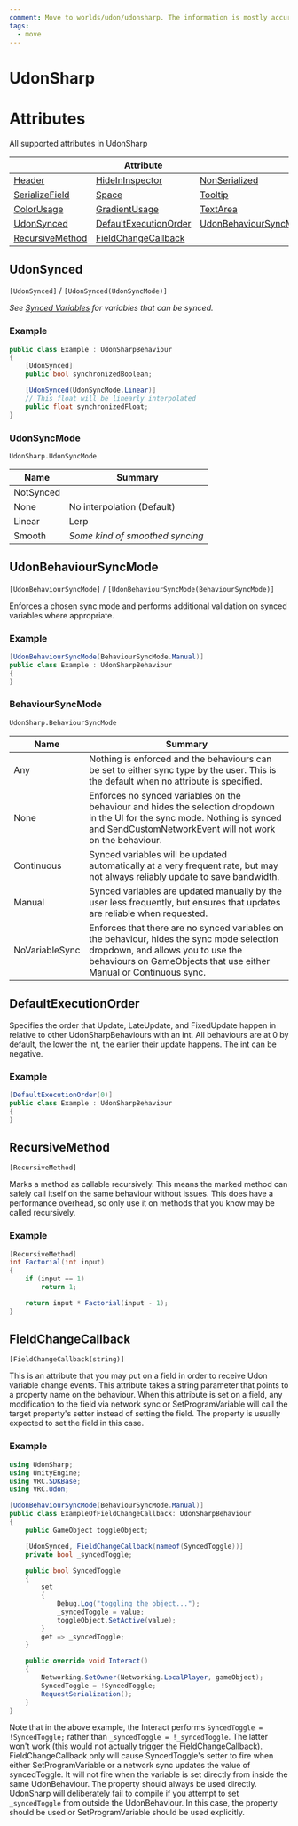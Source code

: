 ```yaml
---
comment: Move to worlds/udon/udonsharp. The information is mostly accurate.
tags:
  - move
---
```

# UdonSharp

# Attributes
All supported attributes in UdonSharp

| | Attribute | | 
|--- | --- | --- |
|[Header](https://docs.unity3d.com/ScriptReference/HeaderAttribute.html)|[HideInInspector](https://docs.unity3d.com/ScriptReference/HideInInspector.html)|[NonSerialized](https://docs.microsoft.com/dotnet/api/system.nonserializedattribute)|
|[SerializeField](https://docs.unity3d.com/ScriptReference/SerializeField.html)|[Space](https://docs.unity3d.com/ScriptReference/SpaceAttribute.html)|[Tooltip](https://docs.unity3d.com/ScriptReference/TooltipAttribute.html)|
|[ColorUsage](https://docs.unity3d.com/ScriptReference/ColorUsageAttribute.html)|[GradientUsage](https://docs.unity3d.com/ScriptReference/GradientUsageAttribute.html)|[TextArea](https://docs.unity3d.com/ScriptReference/TextAreaAttribute.html)|
|[UdonSynced](#udonsynced)|[DefaultExecutionOrder](#defaultexecutionorder)|[UdonBehaviourSyncMode](#udonbehavioursyncmode)|
|[RecursiveMethod](#recursivemethod)|[FieldChangeCallback](#fieldchangecallback)|


## UdonSynced
`[UdonSynced]` / `[UdonSynced(UdonSyncMode)]`

*See [Synced Variables](/vrchat-api#synced-variables) for variables that can be synced.*

### Example
```cs
public class Example : UdonSharpBehaviour 
{
    [UdonSynced]
    public bool synchronizedBoolean;

    [UdonSynced(UdonSyncMode.Linear)]
    // This float will be linearly interpolated
    public float synchronizedFloat;
}
```

### UdonSyncMode
`UdonSharp.UdonSyncMode`

| Name | Summary |
| --- | --- |
| NotSynced | |
| None | No interpolation (Default) |
| Linear | Lerp |
| Smooth | *Some kind of smoothed syncing* |

## UdonBehaviourSyncMode
`[UdonBehaviourSyncMode]` / `[UdonBehaviourSyncMode(BehaviourSyncMode)]`

Enforces a chosen sync mode and performs additional validation on synced variables where appropriate.

### Example
```cs
[UdonBehaviourSyncMode(BehaviourSyncMode.Manual)]
public class Example : UdonSharpBehaviour 
{ 
}
```

### BehaviourSyncMode
`UdonSharp.BehaviourSyncMode`

| Name | Summary |
| --- | --- |
| Any | Nothing is enforced and the behaviours can be set to either sync type by the user. This is the default when no attribute is specified. |
| None | Enforces no synced variables on the behaviour and hides the selection dropdown in the UI for the sync mode. Nothing is synced and SendCustomNetworkEvent will not work on the behaviour. |
| Continuous | Synced variables will be updated automatically at a very frequent rate, but may not always reliably update to save bandwidth. |
| Manual | Synced variables are updated manually by the user less frequently, but ensures that updates are reliable when requested. |
| NoVariableSync | Enforces that there are no synced variables on the behaviour, hides the sync mode selection dropdown, and allows you to use the behaviours on GameObjects that use either Manual or Continuous sync. |

## DefaultExecutionOrder

Specifies the order that Update, LateUpdate, and FixedUpdate happen in relative to other UdonSharpBehaviours with an int. All behaviours are at 0 by default, the lower the int, the earlier their update happens. The int can be negative.

### Example
```cs
[DefaultExecutionOrder(0)]
public class Example : UdonSharpBehaviour 
{ 
}
```

## RecursiveMethod
`[RecursiveMethod]`

Marks a method as callable recursively. This means the marked method can safely call itself on the same behaviour without issues. This does have a performance overhead, so only use it on methods that you know may be called recursively.

### Example
```cs
[RecursiveMethod]
int Factorial(int input)
{
    if (input == 1)
        return 1;

    return input * Factorial(input - 1);
}
```

## FieldChangeCallback
`[FieldChangeCallback(string)]`

This is an attribute that you may put on a field in order to receive Udon variable change events. This attribute takes a string parameter that points to a property name on the behaviour. When this attribute is set on a field, any modification to the field via network sync or SetProgramVariable will call the target property's setter instead of setting the field. The property is usually expected to set the field in this case.

### Example
```cs
using UdonSharp;
using UnityEngine;
using VRC.SDKBase;
using VRC.Udon;

[UdonBehaviourSyncMode(BehaviourSyncMode.Manual)]
public class ExampleOfFieldChangeCallback: UdonSharpBehaviour
{
    public GameObject toggleObject;

    [UdonSynced, FieldChangeCallback(nameof(SyncedToggle))]
    private bool _syncedToggle;

    public bool SyncedToggle
    {
        set
        {
            Debug.Log("toggling the object...");
            _syncedToggle = value;
            toggleObject.SetActive(value);
        }
        get => _syncedToggle;
    }

    public override void Interact()
    {
        Networking.SetOwner(Networking.LocalPlayer, gameObject);
        SyncedToggle = !SyncedToggle;
        RequestSerialization();
    }
}
```

Note that in the above example, the Interact performs ```SyncedToggle = !SyncedToggle;``` rather than ```_syncedToggle = !_syncedToggle```. The latter won't work (this would not actually trigger the FieldChangeCallback). FieldChangeCallback only will cause SyncedToggle's setter to fire when either SetProgramVariable or a network sync updates the value of syncedToggle. It will not fire when the variable is set directly from inside the same UdonBehaviour. The property should always be used directly. UdonSharp will deliberately fail to compile if you attempt to set ```_syncedToggle``` from outside the UdonBehaviour. In this case, the property should be used or SetProgramVariable should be used explicitly.
